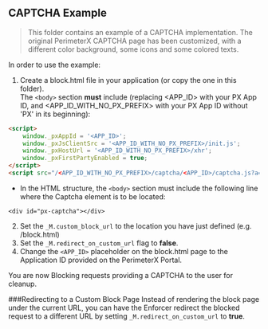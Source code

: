 CAPTCHA Example
-----------------
> This folder contains an example of a CAPTCHA implementation. The original PerimeterX CAPTCHA page has been customized, with a different color background, some icons and some colored texts.

In order to use the example:

1. Create a block.html file in your application (or copy the one in this folder).   
 The `<body>` section **must** include (replacing <APP_ID> with your PX App ID, and <APP_ID_WITH_NO_PX_PREFIX> with your PX App ID without 'PX' in its beginning):


```html
<script>
    window._pxAppId = '<APP_ID>';
    window._pxJsClientSrc = '<APP_ID_WITH_NO_PX_PREFIX>/init.js';
    window._pxHostUrl = '<APP_ID_WITH_NO_PX_PREFIX>/xhr';
    window._pxFirstPartyEnabled = true;
</script>
<script src="/<APP_ID_WITH_NO_PX_PREFIX>/captcha/<APP_ID>/captcha.js?a=c&m=0"></script>
```
* In the HTML structure, the `<body>` section must include the following line where the Captcha element is to be located:

```
<div id="px-captcha"></div>
```

2. Set the `_M.custom_block_url` to the location you have just defined (e.g. /block.html)
4. Set the `_M.redirect_on_custom_url` flag to **false**.
5. Change the `<APP_ID>` placeholder on the block.html page to the Application ID provided on the PerimeterX Portal.


You are now Blocking requests providing a CAPTCHA to the user for cleanup.

###Redirecting to a Custom Block Page
Instead of rendering the block page under the current URL, you can have the Enforcer redirect the blocked request to a different URL by setting `_M.redirect_on_custom_url` to **true**.